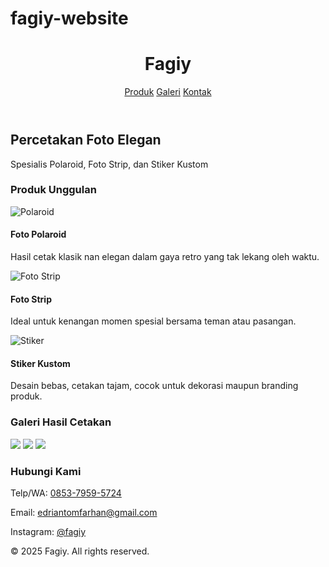 # fagiy-website<!DOCTYPE html>
<html lang="id">
<head>
  <meta charset="UTF-8" />
  <meta name="viewport" content="width=device-width, initial-scale=1.0" />
  <title>Fagiy - Percetakan Foto Elegan</title>
  <script src="https://cdn.tailwindcss.com"></script>
</head>
<body class="bg-gray-50 text-gray-800 font-sans">

  <!-- Header -->
  <header class="bg-white shadow-md">
    <div class="max-w-6xl mx-auto px-4 py-4 flex justify-between items-center">
      <h1 class="text-2xl font-bold text-gray-800">Fagiy</h1>
      <nav class="space-x-4">
        <a href="#produk" class="hover:text-blue-600">Produk</a>
        <a href="#galeri" class="hover:text-blue-600">Galeri</a>
        <a href="#kontak" class="hover:text-blue-600">Kontak</a>
      </nav>
    </div>
  </header>

  <!-- Hero Section -->
  <section class="bg-[url('https://source.unsplash.com/1600x600/?photo,polaroid')] bg-cover bg-center text-white py-32 px-4">
    <div class="max-w-4xl mx-auto text-center backdrop-blur-sm bg-black/50 p-6 rounded-xl">
      <h2 class="text-4xl font-bold mb-4">Percetakan Foto Elegan</h2>
      <p class="text-lg">Spesialis Polaroid, Foto Strip, dan Stiker Kustom</p>
    </div>
  </section>

  <!-- Produk -->
  <section id="produk" class="py-16 px-4 max-w-6xl mx-auto">
    <h3 class="text-3xl font-semibold mb-8 text-center">Produk Unggulan</h3>
    <div class="grid md:grid-cols-3 gap-8">
      <div class="bg-white shadow-lg rounded-xl p-6 text-center">
        <img src="https://source.unsplash.com/300x200/?polaroid" alt="Polaroid" class="mx-auto rounded-md mb-4" />
        <h4 class="font-bold text-xl mb-2">Foto Polaroid</h4>
        <p>Hasil cetak klasik nan elegan dalam gaya retro yang tak lekang oleh waktu.</p>
      </div>
      <div class="bg-white shadow-lg rounded-xl p-6 text-center">
        <img src="https://source.unsplash.com/300x200/?photo,strip" alt="Foto Strip" class="mx-auto rounded-md mb-4" />
        <h4 class="font-bold text-xl mb-2">Foto Strip</h4>
        <p>Ideal untuk kenangan momen spesial bersama teman atau pasangan.</p>
      </div>
      <div class="bg-white shadow-lg rounded-xl p-6 text-center">
        <img src="https://source.unsplash.com/300x200/?sticker,custom" alt="Stiker" class="mx-auto rounded-md mb-4" />
        <h4 class="font-bold text-xl mb-2">Stiker Kustom</h4>
        <p>Desain bebas, cetakan tajam, cocok untuk dekorasi maupun branding produk.</p>
      </div>
    </div>
  </section>

  <!-- Galeri -->
  <section id="galeri" class="bg-gray-100 py-16 px-4">
    <h3 class="text-3xl font-semibold mb-8 text-center">Galeri Hasil Cetakan</h3>
    <div class="grid md:grid-cols-3 gap-6 max-w-6xl mx-auto">
      <img src="https://source.unsplash.com/400x400/?photo,print" class="rounded-lg shadow-md" />
      <img src="https://source.unsplash.com/400x400/?polaroid,print" class="rounded-lg shadow-md" />
      <img src="https://source.unsplash.com/400x400/?photostrip" class="rounded-lg shadow-md" />
    </div>
  </section>

  <!-- Kontak -->
  <section id="kontak" class="py-16 px-4 max-w-3xl mx-auto text-center">
    <h3 class="text-3xl font-semibold mb-6">Hubungi Kami</h3>
    <p class="mb-2">Telp/WA: <a href="tel:085379595724" class="text-blue-600">0853-7959-5724</a></p>
    <p class="mb-2">Email: <a href="mailto:edriantomfarhan@gmail.com" class="text-blue-600">edriantomfarhan@gmail.com</a></p>
    <p class="mb-2">Instagram: <a href="https://instagram.com/" class="text-blue-600">@fagiy</a></p>
  </section>

  <!-- Footer -->
  <footer class="bg-gray-800 text-white py-6 text-center">
    <p>&copy; 2025 Fagiy. All rights reserved.</p>
  </footer>

</body>
</html>
